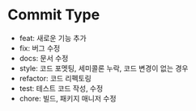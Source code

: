 # Commit Type

- feat: 새로운 기능 추가
- fix: 버그 수정
- docs: 문서 수정
- style: 코드 포멧팅, 세미콜론 누락, 코드 변경이 없는 경우
- refactor: 코드 리펙토링
- test: 테스트 코드 작성, 수정
- chore: 빌드, 패키지 매니저 수정
